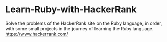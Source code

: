 # Learn-Ruby-with-HackerRank
Solve the problems of the HackerRank site on the Ruby language, in order, with some small projects in the journey of learning the Ruby language.
https://www.hackerrank.com/
